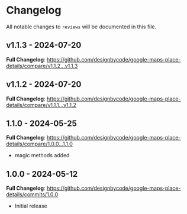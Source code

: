 # Changelog

All notable changes to `reviews` will be documented in this file.

## v1.1.3 - 2024-07-20

**Full Changelog**: https://github.com/designbycode/google-maps-place-details/compare/v1.1.2...v1.1.3

## v1.1.2 - 2024-07-20

**Full Changelog**: https://github.com/designbycode/google-maps-place-details/compare/v1.1.1...v1.1.2

## 1.1.0 - 2024-05-25

**Full Changelog**: https://github.com/designbycode/google-maps-place-details/compare/1.0.0...1.1.0

- magic methods added

## 1.0.0 - 2024-05-12

**Full Changelog**: https://github.com/designbycode/google-maps-place-details/commits/1.0.0

- Initial release
